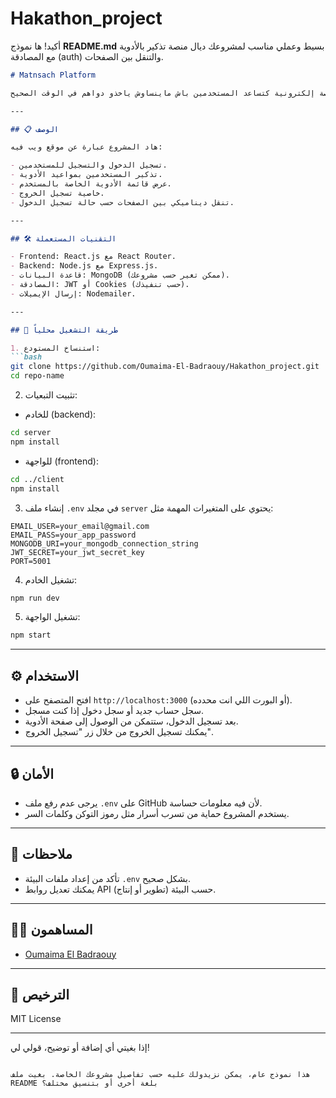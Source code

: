 # Hakathon_project
أكيد! ها نموذج **README.md** بسيط وعملي مناسب لمشروعك ديال منصة تذكير بالأدوية مع المصادقة (auth) والتنقل بين الصفحات.

````markdown
# Matnsach Platform

منصة إلكترونية كتساعد المستخدمين باش ماينساوش ياخذو دواهم في الوقت الصحيح.

---

## 📋 الوصف

هاد المشروع عبارة عن موقع ويب فيه:

- تسجيل الدخول والتسجيل للمستخدمين.
- تذكير المستخدمين بمواعيد الأدوية.
- عرض قائمة الأدوية الخاصة بالمستخدم.
- خاصية تسجيل الخروج.
- تنقل ديناميكي بين الصفحات حسب حالة تسجيل الدخول.

---

## 🛠️ التقنيات المستعملة

- Frontend: React.js مع React Router.
- Backend: Node.js مع Express.js.
- قاعدة البيانات: MongoDB (ممكن تغير حسب مشروعك).
- المصادقة: JWT أو Cookies (حسب تنفيذك).
- إرسال الإيميلات: Nodemailer.

---

## 🚀 طريقة التشغيل محلياً

1. استنساخ المستودع:
```bash
git clone https://github.com/Oumaima-El-Badraouy/Hakathon_project.git
cd repo-name
````

2. تثبيت التبعيات:

* للخادم (backend):

```bash
cd server
npm install
```

* للواجهة (frontend):

```bash
cd ../client
npm install
```

3. إنشاء ملف `.env` في مجلد `server` يحتوي على المتغيرات المهمة مثل:

```
EMAIL_USER=your_email@gmail.com
EMAIL_PASS=your_app_password
MONGODB_URI=your_mongodb_connection_string
JWT_SECRET=your_jwt_secret_key
PORT=5001
```

4. تشغيل الخادم:

```bash
npm run dev
```

5. تشغيل الواجهة:

```bash
npm start
```

---

## ⚙️ الاستخدام

* افتح المتصفح على `http://localhost:3000` (أو البورت اللي انت محدده).
* سجل حساب جديد أو سجل دخول إذا كنت مسجل.
* بعد تسجيل الدخول، ستتمكن من الوصول إلى صفحة الأدوية.
* يمكنك تسجيل الخروج من خلال زر "تسجيل الخروج".

---

## 🔒 الأمان

* يرجى عدم رفع ملف `.env` على GitHub لأن فيه معلومات حساسة.
* يستخدم المشروع حماية من تسرب أسرار مثل رموز التوكن وكلمات السر.

---

## 🧩 ملاحظات

* تأكد من إعداد ملفات البيئة `.env` بشكل صحيح.
* يمكنك تعديل روابط API حسب البيئة (تطوير أو إنتاج).

---

## 👩‍💻 المساهمون

* [Oumaima El Badraouy](https://github.com/Oumaima-El-Badraouy)

---

## 📄 الترخيص

MIT License

---

إذا بغيتي أي إضافة أو توضيح، قولي لي!

```

هذا نموذج عام، يمكن نزيدولك عليه حسب تفاصيل مشروعك الخاصة. بغيت ملف README بلغة أخرى أو بتنسيق مختلف؟
```
